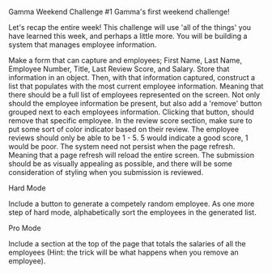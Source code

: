 Gamma Weekend Challenge #1
Gamma's first weekend challenge!

Let's recap the entire week! This challenge will use 'all of the things' you have learned this week, and perhaps a little more. You will be building a system that manages employee information.

Make a form that can capture and employees; First Name, Last Name, Employee Number, Title, Last Review Score, and Salary. Store that information in an object.
Then, with that information captured, construct a list that populates with the most current employee information. Meaning that there should be a full list of employees represented on the screen.
Not only should the employee information be present, but also add a 'remove' button grouped next to each employees information. Clicking that button, should remove that specific employee.
In the review score section, make sure to put some sort of color indicator based on their review. The employee reviews should only be able to be 1 - 5. 5 would indicate a good score, 1 would be poor.
The system need not persist when the page refresh. Meaning that a page refresh will reload the entire screen. The submission should be as visually appealing as possible, and there will be some consideration of styling when you submission is reviewed.

Hard Mode

Include a button to generate a competely random employee. As one more step of hard mode, alphabetically sort the employees in the generated list.

Pro Mode

Include a section at the top of the page that totals the salaries of all the employees (Hint: the trick will be what happens when you remove an employee).
